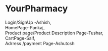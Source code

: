 # YourPharmacy

Login/SignUp -Ashish,     
HomePage-Pankaj,  
Product page/Product Description Page-Tushar,  
CartPage-Saif,  
Adrress /payment Page-Ashutosh  
